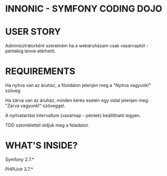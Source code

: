INNONIC - SYMFONY CODING DOJO
============

USER STORY
=====
Adminisztrátorként szeretném ha a webáruházam csak vasárnaptól - péntekig lenne elérhető.

REQUIREMENTS
============
Ha nyitva van az áruház, a főoldalon jelenjen meg a "Nyitva vagyunk!" szöveg.

Ha zárva van az áruház, minden kérés esetén egy oldal jelenjen meg: "Zárva vagyunk!" szöveggel.

A nyitvatartási intervallum (vasárnap - péntek) beállítható legyen.

TDD szemlélettel oldjuk meg a feladatot.

WHAT'S INSIDE?
==============
Symfony 2.7.*

PHPUnit 3.7.*